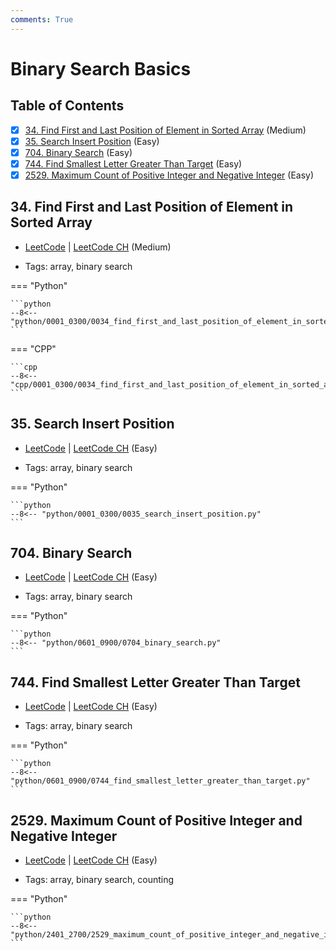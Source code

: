 ```yaml
---
comments: True
---
```


# Binary Search Basics

## Table of Contents

- [x] [34. Find First and Last Position of Element in Sorted Array](https://leetcode.cn/problems/find-first-and-last-position-of-element-in-sorted-array/) (Medium)
- [x] [35. Search Insert Position](https://leetcode.cn/problems/search-insert-position/) (Easy)
- [x] [704. Binary Search](https://leetcode.cn/problems/binary-search/) (Easy)
- [x] [744. Find Smallest Letter Greater Than Target](https://leetcode.cn/problems/find-smallest-letter-greater-than-target/) (Easy)
- [x] [2529. Maximum Count of Positive Integer and Negative Integer](https://leetcode.cn/problems/maximum-count-of-positive-integer-and-negative-integer/) (Easy)

## 34. Find First and Last Position of Element in Sorted Array

-   [LeetCode](https://leetcode.com/problems/find-first-and-last-position-of-element-in-sorted-array/) | [LeetCode CH](https://leetcode.cn/problems/find-first-and-last-position-of-element-in-sorted-array/) (Medium)

-   Tags: array, binary search

=== "Python"

    ```python
    --8<-- "python/0001_0300/0034_find_first_and_last_position_of_element_in_sorted_array.py"
    ```


=== "CPP"

    ```cpp
    --8<-- "cpp/0001_0300/0034_find_first_and_last_position_of_element_in_sorted_array.cc"
    ```



## 35. Search Insert Position

-   [LeetCode](https://leetcode.com/problems/search-insert-position/) | [LeetCode CH](https://leetcode.cn/problems/search-insert-position/) (Easy)

-   Tags: array, binary search

=== "Python"

    ```python
    --8<-- "python/0001_0300/0035_search_insert_position.py"
    ```



## 704. Binary Search

-   [LeetCode](https://leetcode.com/problems/binary-search/) | [LeetCode CH](https://leetcode.cn/problems/binary-search/) (Easy)

-   Tags: array, binary search

=== "Python"

    ```python
    --8<-- "python/0601_0900/0704_binary_search.py"
    ```



## 744. Find Smallest Letter Greater Than Target

-   [LeetCode](https://leetcode.com/problems/find-smallest-letter-greater-than-target/) | [LeetCode CH](https://leetcode.cn/problems/find-smallest-letter-greater-than-target/) (Easy)

-   Tags: array, binary search

=== "Python"

    ```python
    --8<-- "python/0601_0900/0744_find_smallest_letter_greater_than_target.py"
    ```



## 2529. Maximum Count of Positive Integer and Negative Integer

-   [LeetCode](https://leetcode.com/problems/maximum-count-of-positive-integer-and-negative-integer/) | [LeetCode CH](https://leetcode.cn/problems/maximum-count-of-positive-integer-and-negative-integer/) (Easy)

-   Tags: array, binary search, counting

=== "Python"

    ```python
    --8<-- "python/2401_2700/2529_maximum_count_of_positive_integer_and_negative_integer.py"
    ```
